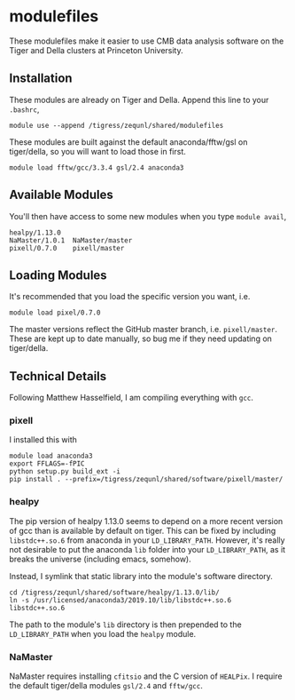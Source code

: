 # modulefiles

These modulefiles make it easier to use CMB data analysis software on the Tiger and Della clusters at Princeton University.

## Installation

These modules are already on Tiger and Della. Append this line to your `.bashrc`,

```
module use --append /tigress/zequnl/shared/modulefiles
```

These modules are built against the default anaconda/fftw/gsl on tiger/della, so you will want to load those in first.
```
module load fftw/gcc/3.3.4 gsl/2.4 anaconda3
```

## Available Modules

You'll then have access to some new modules when you type `module avail`,

```
healpy/1.13.0   
NaMaster/1.0.1  NaMaster/master 
pixell/0.7.0    pixell/master
```

## Loading Modules

It's recommended that you load the specific version you want, i.e.
```
module load pixel/0.7.0
```

The master versions reflect the GitHub master branch, i.e. `pixell/master`. These are kept up to date manually, so bug me if they need updating on tiger/della. 

## Technical Details

Following Matthew Hasselfield, I am compiling everything with `gcc`. 

### pixell

I installed this with 

```
module load anaconda3
export FFLAGS=-fPIC
python setup.py build_ext -i
pip install . --prefix=/tigress/zequnl/shared/software/pixell/master/
```

### healpy
The pip version of healpy 1.13.0 seems to depend on a more recent version of gcc than is available by default on tiger. This can be fixed by including `libstdc++.so.6` from anaconda in your `LD_LIBRARY_PATH`. However, it's really not desirable to put the anaconda `lib` folder into your `LD_LIBRARY_PATH`, as it breaks the universe (including emacs, somehow).

Instead, I symlink that static library into the module's software directory.

```
cd /tigress/zequnl/shared/software/healpy/1.13.0/lib/
ln -s /usr/licensed/anaconda3/2019.10/lib/libstdc++.so.6 libstdc++.so.6
``` 

The path to the module's `lib` directory is then prepended to the `LD_LIBRARY_PATH` when you load the `healpy` module.

### NaMaster

NaMaster requires installing `cfitsio` and the C version of `HEALPix`. I require the default tiger/della modules `gsl/2.4` and `fftw/gcc`.
